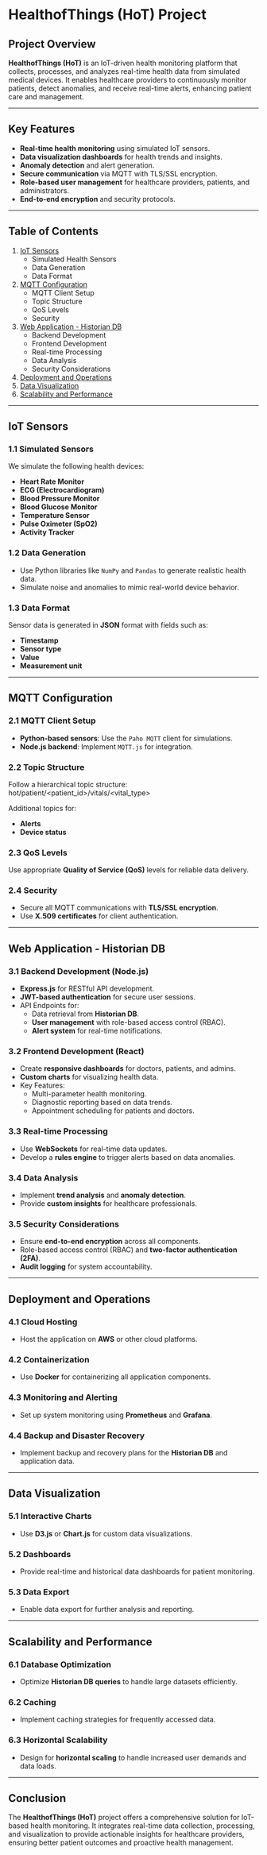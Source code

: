 # HealthofThings (HoT) Project

## Project Overview

**HealthofThings (HoT)** is an IoT-driven health monitoring platform that collects, processes, and analyzes real-time health data from simulated medical devices. It enables healthcare providers to continuously monitor patients, detect anomalies, and receive real-time alerts, enhancing patient care and management.

---

## Key Features

- **Real-time health monitoring** using simulated IoT sensors.
- **Data visualization dashboards** for health trends and insights.
- **Anomaly detection** and alert generation.
- **Secure communication** via MQTT with TLS/SSL encryption.
- **Role-based user management** for healthcare providers, patients, and administrators.
- **End-to-end encryption** and security protocols.

---

## Table of Contents

1. [IoT Sensors](#iot-sensors)
   - Simulated Health Sensors
   - Data Generation
   - Data Format
2. [MQTT Configuration](#mqtt-configuration)
   - MQTT Client Setup
   - Topic Structure
   - QoS Levels
   - Security
3. [Web Application - Historian DB](#web-application---historian-db)
   - Backend Development
   - Frontend Development
   - Real-time Processing
   - Data Analysis
   - Security Considerations
4. [Deployment and Operations](#deployment-and-operations)
5. [Data Visualization](#data-visualization)
6. [Scalability and Performance](#scalability-and-performance)

---

## IoT Sensors

### 1.1 Simulated Sensors
We simulate the following health devices:
- **Heart Rate Monitor**
- **ECG (Electrocardiogram)**
- **Blood Pressure Monitor**
- **Blood Glucose Monitor**
- **Temperature Sensor**
- **Pulse Oximeter (SpO2)**
- **Activity Tracker**

### 1.2 Data Generation
- Use Python libraries like `NumPy` and `Pandas` to generate realistic health data.
- Simulate noise and anomalies to mimic real-world device behavior.

### 1.3 Data Format
Sensor data is generated in **JSON** format with fields such as:
- **Timestamp**
- **Sensor type**
- **Value**
- **Measurement unit**

---

## MQTT Configuration

### 2.1 MQTT Client Setup
- **Python-based sensors**: Use the `Paho MQTT` client for simulations.
- **Node.js backend**: Implement `MQTT.js` for integration.

### 2.2 Topic Structure
Follow a hierarchical topic structure: hot/patient/<patient_id>/vitals/<vital_type>

Additional topics for:
- **Alerts**
- **Device status**

### 2.3 QoS Levels
Use appropriate **Quality of Service (QoS)** levels for reliable data delivery.

### 2.4 Security
- Secure all MQTT communications with **TLS/SSL encryption**.
- Use **X.509 certificates** for client authentication.

---

## Web Application - Historian DB

### 3.1 Backend Development (Node.js)
- **Express.js** for RESTful API development.
- **JWT-based authentication** for secure user sessions.
- API Endpoints for:
  - Data retrieval from **Historian DB**.
  - **User management** with role-based access control (RBAC).
  - **Alert system** for real-time notifications.

### 3.2 Frontend Development (React)
- Create **responsive dashboards** for doctors, patients, and admins.
- **Custom charts** for visualizing health data.
- Key Features:
  - Multi-parameter health monitoring.
  - Diagnostic reporting based on data trends.
  - Appointment scheduling for patients and doctors.

### 3.3 Real-time Processing
- Use **WebSockets** for real-time data updates.
- Develop a **rules engine** to trigger alerts based on data anomalies.

### 3.4 Data Analysis
- Implement **trend analysis** and **anomaly detection**.
- Provide **custom insights** for healthcare professionals.

### 3.5 Security Considerations
- Ensure **end-to-end encryption** across all components.
- Role-based access control (RBAC) and **two-factor authentication (2FA)**.
- **Audit logging** for system accountability.

---

## Deployment and Operations

### 4.1 Cloud Hosting
- Host the application on **AWS** or other cloud platforms.

### 4.2 Containerization
- Use **Docker** for containerizing all application components.

### 4.3 Monitoring and Alerting
- Set up system monitoring using **Prometheus** and **Grafana**.

### 4.4 Backup and Disaster Recovery
- Implement backup and recovery plans for the **Historian DB** and application data.

---

## Data Visualization

### 5.1 Interactive Charts
- Use **D3.js** or **Chart.js** for custom data visualizations.

### 5.2 Dashboards
- Provide real-time and historical data dashboards for patient monitoring.

### 5.3 Data Export
- Enable data export for further analysis and reporting.

---

## Scalability and Performance

### 6.1 Database Optimization
- Optimize **Historian DB queries** to handle large datasets efficiently.

### 6.2 Caching
- Implement caching strategies for frequently accessed data.

### 6.3 Horizontal Scalability
- Design for **horizontal scaling** to handle increased user demands and data loads.

---

## Conclusion

The **HealthofThings (HoT)** project offers a comprehensive solution for IoT-based health monitoring. It integrates real-time data collection, processing, and visualization to provide actionable insights for healthcare providers, ensuring better patient outcomes and proactive health management.